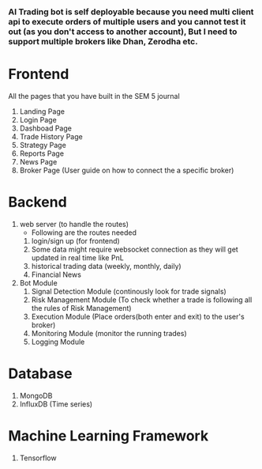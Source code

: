 ### AI Trading bot is self deployable because you need multi client api to execute orders of multiple users and you cannot test it out (as you don't access to another account), But I need to support multiple brokers like Dhan, Zerodha etc.

# Frontend
All the pages that you have built in the SEM 5 journal
1. Landing Page
2. Login Page
3. Dashboad Page
4. Trade History Page
5. Strategy Page
6. Reports Page
7. News Page
8. Broker Page (User guide on how to connect the a specific broker)

# Backend
1. web server (to handle the routes)
    - Following are the routes needed
    1. login/sign up (for frontend)
    2. Some data might require websocket connection as they will get updated in real time like PnL
    3. historical trading data (weekly, monthly, daily)
    4. Financial News
2. Bot Module
    1. Signal Detection Module (continously look for trade signals)
    2. Risk Management Module (To check whether a trade is following all the rules of Risk Management)
    3. Execution Module (Place orders(both enter and exit) to the user's broker)
    4. Monitoring Module (monitor the running trades)
    5. Logging Module 

# Database
1. MongoDB
2. InfluxDB (Time series)

# Machine Learning Framework
1. Tensorflow